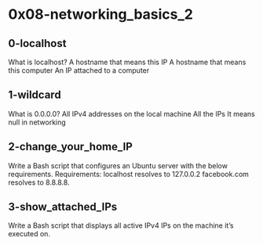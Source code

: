# 0x08-networking_basics_2
## 0-localhost
What is localhost?
A hostname that means this IP
A hostname that means this computer
An IP attached to a computer
## 1-wildcard
What is 0.0.0.0?
All IPv4 addresses on the local machine
All the IPs
It means null in networking
## 2-change_your_home_IP
Write a Bash script that configures an Ubuntu server with the below requirements.
Requirements:
localhost resolves to 127.0.0.2
facebook.com resolves to 8.8.8.8.
## 3-show_attached_IPs
Write a Bash script that displays all active IPv4 IPs on the machine it’s executed on.
